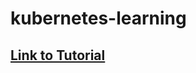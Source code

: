 # kubernetes-learning

## [Link to Tutorial](https://github.com/kelseyhightower/kubernetes-the-hard-way)
